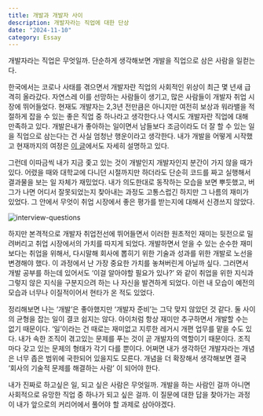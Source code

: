 ```yaml
---
title: 개발과 개발자 사이
description: 개발자라는 직업에 대한 단상
date: "2024-11-10"
category: Essay
---
```


개발자라는 직업은 무엇일까. 단순하게 생각해보면 개발을 직업으로 삼은 사람을 일컫는다.

한국에서는 코로나 사태를 겪으면서 개발자란 직업의 사회적인 위상이 최근 몇 년새 급격히 올라갔다. 자연스레 이를 선망하는 사람들이 생기고, 많은 사람들이 개발자 취업 시장에 뛰어들었다. 현재도 개발자는 2,3년 전만큼은 아니지만 여전히 보상과 워라밸을 적절하게 잡을 수 있는 좋은 직업 중 하나라고 생각한다.나 역시도 개발자란 직업에 대해 만족하고 있다. 개발은내가 좋아하는 일이면서 남들보다 조금이라도 더 잘 할 수 있는 일을 직업으로 삼는다는 건 사실 엄청난 행운이라고 생각한다. 내가 개발을 어떻게 시작했고 현재까지의 여정은 [이 글](https://juheon.dev/essay/230812-why-i-become-developer/)에서도 자세히 설명하고 있다.

그런데 이따금씩 내가 지금 좇고 있는 것이 개발인지 개발자인지 분간이 가지 않을 때가 있다. 어렸을 때와 대학교에 다니던 시절까지만 하더라도 단순히 코드를 짜고 실행해서 결과물을 보는 일 자체가 재밌었다. 내가 의도한대로 동작하는 모습을 보면 뿌듯했고, 버그가 나면 어디서 잘못되었는지 찾아내는 과정도 고통스럽긴 하지만 그 나름의 재미가 있었다. 그 안에서 무엇이 취업 시장에서 좋은 평가를 받는지에 대해서 신경쓰지 않았다.

![interview-questions](https://github.com/user-attachments/assets/287372ad-f481-41bd-b3cc-b38ffc2a309d)

하지만 본격적으로 개발자 취업전선에 뛰어들면서 이러한 원초적인 재미는 뒷전으로 밀려버리고 취업 시장에서의 가치를 따지게 되었다. 개발하면서 얻을 수 있는 순수한 재미보다는 취업을 위해서, 다시말해 회사에 뽑히기 위한 기술과 성과를 위한 개발로 노선을 변경해야 했다. 이 과정에서 난 가장 중요한 가치를 놓쳐버린게 아닐까 싶다. 그러면서 개발 공부를 하는데 있어서도 ‘이걸 알아야할 필요가 있나?’ 와 같이 취업을 위한 지식과 그렇지 않은 지식을 구분지으려 하는 나 자신을 발견하게 되었다. 이런 내 모습이 예전의 모습과 너무나 이질적이어서 현타가 온 적도 있었다.

정리해보면 나는 ‘개발’은 좋아했지만 ‘개발자 준비’는 그닥 맞지 않았던 것 같다. 둘 사이의 균형을 잡는 일이 결코 쉽지는 않다. 아이처럼 항상 재미만 추구하면서 개발할 수는 없기 때문이다. ‘일’이라는 건 때로는 재미없고 지루한 레거시 개편 업무를 맡을 수도 있다. 내가 속한 조직이 겪고있는 문제를 푸는 것이 곧 개발자의 역할이기 때문이다. 조직마다 갖고 있는 문제의 형태가 각기 다를 뿐이다. 어쩌면 내가 생각하던 개발자라는 개념은 너무 좁은 범위에 국한되어 있을지도 모른다. 개념을 더 확장해서 생각해보면 결국 ‘회사의 기술적 문제를 해결하는 사람’ 이 되어야 한다.

내가 진짜로 하고싶은 일, 되고 싶은 사람은 무엇일까. 개발을 하는 사람인 걸까 아니면 사회적으로 유망한 직업 중 하나가 되고 싶은 걸까. 이 질문에 대한 답을 찾아가는 과정이 내가 앞으로의 커리어에서 풀어야 할 과제로 삼아야겠다.
